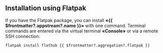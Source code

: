 ## Installation using Flatpak

If you have the Flatpak package, you can install **«{{ $frontmatter?.appstream?.name }}»** with one command. Terminal commands are entered via the virtual terminal **«Console»** or via a remote SSH connection:

```shell-vue
flatpak install flathub {{ $frontmatter?.aggregation?.flatpak }}
```

<!--@include: @en/apps/_parts/install/software-flatpak.md-->

